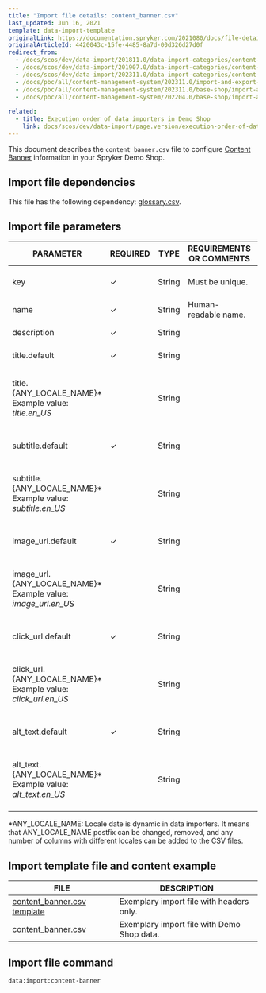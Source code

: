 ```yaml
---
title: "Import file details: content_banner.csv"
last_updated: Jun 16, 2021
template: data-import-template
originalLink: https://documentation.spryker.com/2021080/docs/file-details-content-bannercsv
originalArticleId: 4420043c-15fe-4485-8a7d-00d326d27d0f
redirect_from:
  - /docs/scos/dev/data-import/201811.0/data-import-categories/content-management/file-details-content-banner.csv.html
  - /docs/scos/dev/data-import/201907.0/data-import-categories/content-management/file-details-content-banner.csv.html
  - /docs/scos/dev/data-import/202311.0/data-import-categories/content-management/file-details-content-banner.csv.html
  - /docs/pbc/all/content-management-system/202311.0/import-and-export-data/file-details-content-banner.csv.html
  - /docs/pbc/all/content-management-system/202311.0/base-shop/import-and-export-data/file-details-content-banner.csv.html
  - /docs/pbc/all/content-management-system/202204.0/base-shop/import-and-export-data/import-file-details-content-banner.csv.html
  
related:
  - title: Execution order of data importers in Demo Shop
    link: docs/scos/dev/data-import/page.version/execution-order-of-data-importers.html
---
```


This document describes the `content_banner.csv` file to configure [Content Banner](/docs/pbc/all/content-management-system/{{page.version}}/base-shop/content-items-feature-overview.html) information in your Spryker Demo Shop.


## Import file dependencies

This file has the following dependency: [glossary.csv](/docs/pbc/all/miscellaneous/{{page.version}}/import-and-export-data/import-file-details-glossary.csv.html).


## Import file parameters



| PARAMETER | REQUIRED | TYPE | REQUIREMENTS OR COMMENTS | DESCRIPTION |
| --- | --- | --- | --- | --- |
| key | &check; | String | Must be unique. | Unique identifier of the content. |
| name | &check; | String |Human-readable name. | Name of the content. |
| description | &check; | String |  | Description of the content. |
| title.default | &check; | String |  |Default title of the content.  |
| title.{ANY_LOCALE_NAME}*<br>Example value: *title.en_US* |  | String |  | Title of the content, translated into the specified locale (US for our example). |
| subtitle.default | &check; | String |  | 	Default subtitle of the content. |
| subtitle.{ANY_LOCALE_NAME}*<br>Example value: *subtitle.en_US* |  | String |  | Subttitle of the content, translated into the specified locale (US for our example).|
| image_url.default | &check; | String |  | Default image URL of the content. |
| image_url.{ANY_LOCALE_NAME}*<br>Example value: *image_url.en_US* |  | String |  | Image URL of the content, translated into the specified locale (US for our example).|
| click_url.default | &check; | String |  | Default click URL of the content. |
| click_url.{ANY_LOCALE_NAME}*<br>Example value: *click_url.en_US* |  | String |  | Click URL of the content, translated into the specified locale (US for our example).|
| alt_text.default | &check; | String |  | Default alt text of the content. |
| alt_text.{ANY_LOCALE_NAME}*<br>Example value: *alt_text.en_US* |  | String |  | Alt text of the content, translated into the specified locale (US for our example).|

*ANY_LOCALE_NAME: Locale date is dynamic in data importers. It means that ANY_LOCALE_NAME postfix can be changed, removed, and any number of columns with different locales can be added to the CSV files.



## Import template file and content example



| FILE | DESCRIPTION |
| --- | --- |
| [content_banner.csv template](https://spryker.s3.eu-central-1.amazonaws.com/docs/Developer+Guide/Back-End/Data+Manipulation/Data+Ingestion/Data+Import/Data+Import+Categories/Content+Management/Template+content_banner.csv) | Exemplary import file with headers only. |
| [content_banner.csv](https://spryker.s3.eu-central-1.amazonaws.com/docs/Developer+Guide/Back-End/Data+Manipulation/Data+Ingestion/Data+Import/Data+Import+Categories/Content+Management/content_banner.csv) | Exemplary import file with Demo Shop data. |


## Import file command

```bash
data:import:content-banner
```
